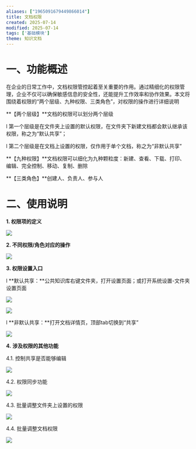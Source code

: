 ```yaml
---
aliases: ["1965091679449866014"]
title: 文档权限
created: 2025-07-14
modified: 2025-07-14
tags: ['基础模块']
theme: 知识文档
---
```


# 一、**功能概述**

在企业的日常工作中，文档权限管控起着至关重要的作用。通过精细化的权限管理，企业不仅可以确保敏感信息的安全性，还能提升工作效率和协作效果。本文将围绕着权限的“两个层级、九种权限、三类角色”，对权限的操作进行详细说明

**【两个层级】**文档的权限可以划分两个层级

l 第一个层级是在文件夹上设置的默认权限，在文件夹下新建文档都会默认继承该权限，称之为“默认共享”；

l 第二个层级是在文档上设置的权限，仅作用于单个文档，称之为“非默认共享”

**【九种权限】**文档权限可以细化为九种颗粒度：新建、查看、下载、打印、编辑、完全控制、移动、复制、删除

**【三类角色】**创建人、负责人、参与人

# 二、**使用说明**

**1. 权限项的定义**

![](76791d0f1b7533a35911525f33cbe224.jpg)

**2. 不同权限/角色对应的操作**

![](54c32a265b32fc2f97d79a215eb8b54f.jpg)

**3. 权限设置入口**

l **默认共享：**公共知识库右键文件夹，打开设置页面；或打开系统设置-文件夹设置页面

![](85d8f131c23b9b9157d2fbee92c8d5a4.jpg)

![](4cb619b2af269859a86ccc4642cbc317.jpg)

l **非默认共享：**打开文档详情页，顶部tab切换到“共享”

![](cffc1dcd8240a797f7c502b1b2889f22.jpg)

**4.** **涉及权限的其他功能**

4.1. 控制共享是否能够编辑

![](1a80eb04684bd5a3acbe977789bef192.jpg)

4.2. 权限同步功能

![](6355a906f91404480de25d18707d5e67.jpg)

4.3. 批量调整文件夹上设置的权限

![](be5f4b9ecf2ba0b9da8bc5086acebd8c.jpg)

4.4. 批量调整文档权限

![](ee93087203dc4bde2baaabce298e3887.jpg)